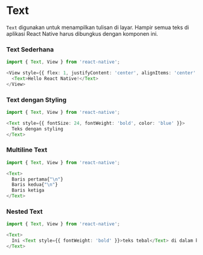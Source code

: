 # Text
`Text` digunakan untuk menampilkan tulisan di layar. Hampir semua teks di aplikasi React Native harus dibungkus dengan komponen ini.

### Text Sederhana
```ts
import { Text, View } from 'react-native';

<View style={{ flex: 1, justifyContent: 'center', alignItems: 'center' }}>
  <Text>Hello React Native!</Text>
</View>
```

### Text dengan Styling
```ts
import { Text, View } from 'react-native';

<Text style={{ fontSize: 24, fontWeight: 'bold', color: 'blue' }}>
  Teks dengan styling
</Text>
```

### Multiline Text
```ts
import { Text, View } from 'react-native';

<Text>
  Baris pertama{"\n"}
  Baris kedua{"\n"}
  Baris ketiga
</Text>
```

### Nested Text
```ts
import { Text, View } from 'react-native';

<Text>
  Ini <Text style={{ fontWeight: 'bold' }}>teks tebal</Text> di dalam kalimat.
</Text>
```